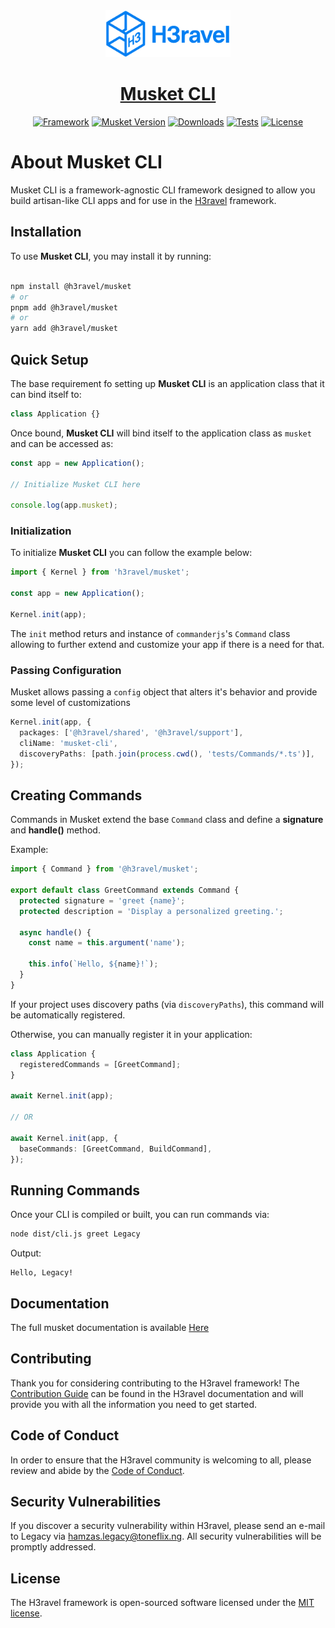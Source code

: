 <div align="center">
  <a href="https://h3ravel.toneflix.net"  target="_blank">
    <img src="https://raw.githubusercontent.com/h3ravel/assets/refs/heads/main/logo-full.svg" width="200" alt="H3ravel Logo">
  </a>
  <h1 align="center"><a href="https://h3ravel.toneflix.net/musket">Musket CLI</a></h1>

[![Framework][ix]][lx]
[![Musket Version][i1]][l1]
[![Downloads][d1]][l1]
[![Tests][tei]][tel]
[![License][lini]][linl]

</div>

# About Musket CLI

Musket CLI is a framework-agnostic CLI framework designed to allow you build artisan-like CLI apps and for use in the [H3ravel](https://h3ravel.toneflix.net) framework.

## Installation

To use **Musket CLI**, you may install it by running:

```sh

npm install @h3ravel/musket
# or
pnpm add @h3ravel/musket
# or
yarn add @h3ravel/musket
```

## Quick Setup

The base requirement fo setting up **Musket CLI** is an application class that it can bind itself to:

```ts
class Application {}
```

Once bound, **Musket CLI** will bind itself to the application class as `musket` and can be accessed as:

```ts
const app = new Application();

// Initialize Musket CLI here

console.log(app.musket);
```

### Initialization

To initialize **Musket CLI** you can follow the example below:

```ts
import { Kernel } from 'h3ravel/musket';

const app = new Application();

Kernel.init(app);
```

The `init` method returs and instance of `commanderjs`'s `Command` class allowing to further extend and customize your app if there is a need for that.

### Passing Configuration

Musket allows passing a `config` object that alters it's behavior and provide some level of customizations

```ts
Kernel.init(app, {
  packages: ['@h3ravel/shared', '@h3ravel/support'],
  cliName: 'musket-cli',
  discoveryPaths: [path.join(process.cwd(), 'tests/Commands/*.ts')],
});
```

## Creating Commands

Commands in Musket extend the base `Command` class and define a **signature** and **handle()** method.

Example:

```ts
import { Command } from '@h3ravel/musket';

export default class GreetCommand extends Command {
  protected signature = 'greet {name}';
  protected description = 'Display a personalized greeting.';

  async handle() {
    const name = this.argument('name');

    this.info(`Hello, ${name}!`);
  }
}
```

If your project uses discovery paths (via `discoveryPaths`),
this command will be automatically registered.

Otherwise, you can manually register it in your application:

```ts
class Application {
  registeredCommands = [GreetCommand];
}

await Kernel.init(app);

// OR

await Kernel.init(app, {
  baseCommands: [GreetCommand, BuildCommand],
});
```

## Running Commands

Once your CLI is compiled or built, you can run commands via:

```bash
node dist/cli.js greet Legacy
```

Output:

```
Hello, Legacy!
```

## Documentation

The full musket documentation is available [Here](https://h3ravel.toneflix.net/musket)

## Contributing

Thank you for considering contributing to the H3ravel framework! The [Contribution Guide](https://h3ravel.toneflix.net/contributing) can be found in the H3ravel documentation and will provide you with all the information you need to get started.

## Code of Conduct

In order to ensure that the H3ravel community is welcoming to all, please review and abide by the [Code of Conduct](#).

## Security Vulnerabilities

If you discover a security vulnerability within H3ravel, please send an e-mail to Legacy via hamzas.legacy@toneflix.ng. All security vulnerabilities will be promptly addressed.

## License

The H3ravel framework is open-sourced software licensed under the [MIT license](LICENSE).

[ix]: https://img.shields.io/npm/v/%40h3ravel%2Fcore?style=flat-square&label=Framework&color=%230970ce
[lx]: https://www.npmjs.com/package/@h3ravel/core
[i1]: https://img.shields.io/npm/v/%40h3ravel%2Fmusket?style=flat-square&label=@h3ravel/musket&color=%230970ce
[l1]: https://www.npmjs.com/package/@h3ravel/musket
[d1]: https://img.shields.io/npm/dt/%40h3ravel%2Fmusket?style=flat-square&label=Downloads&link=https%3A%2F%2Fwww.npmjs.com%2Fpackage%2F%40h3ravel%2Fmusket
[linl]: https://github.com/h3ravel/framework/blob/main/LICENSE
[lini]: https://img.shields.io/github/license/h3ravel/framework
[tel]: https://github.com/h3ravel/framework/actions/workflows/test.yml
[tei]: https://github.com/h3ravel/framework/actions/workflows/test.yml/badge.svg
